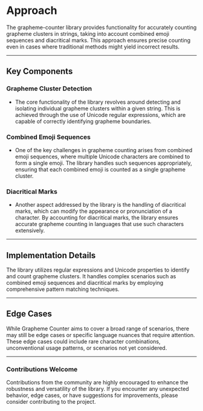 # Approach
The grapheme-counter library provides functionality for accurately counting grapheme clusters in strings, taking into account combined emoji sequences and diacritical marks. This approach ensures precise counting even in cases where traditional methods might yield incorrect results.
***

## Key Components
### Grapheme Cluster Detection

- The core functionality of the library revolves around detecting and isolating individual grapheme clusters within a given string. This is achieved through the use of Unicode regular expressions, which are capable of correctly identifying grapheme boundaries.

### Combined Emoji Sequences

- One of the key challenges in grapheme counting arises from combined emoji sequences, where multiple Unicode characters are combined to form a single emoji. The library handles such sequences appropriately, ensuring that each combined emoji is counted as a single grapheme cluster.

### Diacritical Marks

- Another aspect addressed by the library is the handling of diacritical marks, which can modify the appearance or pronunciation of a character. By accounting for diacritical marks, the library ensures accurate grapheme counting in languages that use such characters extensively.
***

## Implementation Details
The library utilizes regular expressions and Unicode properties to identify and count grapheme clusters. It handles complex scenarios such as combined emoji sequences and diacritical marks by employing comprehensive pattern matching techniques.
***
## Edge Cases
While Grapheme Counter aims to cover a broad range of scenarios, there may still be edge cases or specific language nuances that require attention. These edge cases could include rare character combinations, unconventional usage patterns, or scenarios not yet considered.
***
### Contributions Welcome
Contributions from the community are highly encouraged to enhance the robustness and versatility of the library. If you encounter any unexpected behavior, edge cases, or have suggestions for improvements, please consider contributing to the project.